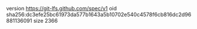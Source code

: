 version https://git-lfs.github.com/spec/v1
oid sha256:dc3efe25bc61973da577b1643a5b10702e540c4578f6cb816dc2d96881136091
size 2366
